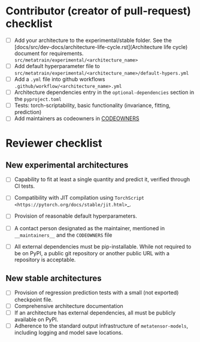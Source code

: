 <!-- Describe your new architecture briefly here -->



# Contributor (creator of pull-request) checklist

- [ ] Add your architecture to the experimental/stable folder. See the
  [docs/src/dev-docs/architecture-life-cycle.rst](Architecture life cycle) document for
  requirements.
  `src/metatrain/experimental/<architecture_name>`
- [ ] Add default hyperparameter file to
  `src/metatrain/experimental/<architecture_name>/default-hypers.yml`
- [ ] Add a `.yml` file into github workflows `.github/workflow/<architecture_name>.yml`
- [ ] Architecture dependencies entry in the `optional-dependencies` section in the
  `pyproject.toml`
- [ ] Tests: torch-scriptability, basic functionality (invariance, fitting, prediction)
- [ ] Add maintainers as codeowners in [CODEOWNERS](CODEOWNERS)

# Reviewer checklist

## New experimental architectures

- [ ] Capability to fit at least a single quantity and predict it, verified through CI
   tests.
- [ ] Compatibility with JIT compilation using `TorchScript
   <https://pytorch.org/docs/stable/jit.html>`_.
- [ ] Provision of reasonable default hyperparameters.
- [ ] A contact person designated as the maintainer, mentioned in `__maintainers__` and the `CODEOWNERS` file
- [ ] All external dependencies must be pip-installable. While not required to be on
   PyPI, a public git repository or another public URL with a repository is acceptable.


## New stable architectures
- [ ] Provision of regression prediction tests with a small (not exported) checkpoint
  file.
- [ ] Comprehensive architecture documentation
- [ ] If an architecture has external dependencies, all must be publicly available on
  PyPI.
- [ ] Adherence to the standard output infrastructure of `metatensor-models`, including
   logging and model save locations.

